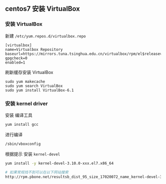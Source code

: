 ## centos7 安装 VirtualBox

### 安装 VirtualBox

新建 `/etc/yum.repos.d/virtualbox.repo`

```text
[virtualbox]
name=Virtualbox Repository
baseurl=https://mirrors.tuna.tsinghua.edu.cn/virtualbox/rpm/el$releasever/
gpgcheck=0
enabled=1
```

刷新缓存安装 VirtualBox

```
sudo yum makecache
sudo yum search VirtualBox
sudo yum install VirtualBox-6.1
```

### 安装 kernel driver

安装 编译工具

```bash
yum install gcc
```

进行编译

```bash
/sbin/vboxconfig
```

根据提示 安装 `kernel-devel`

```bash
yum install -y kernel-devel-3.10.0-xxx.el7.x86_64
 
# 如果常规找不到可以在以下网站搜索
http://rpm.pbone.net/resultsb_dist_95_size_17020072_name_kernel-devel-3.10.0-1062.el7.x86_64.rpm.html
```













